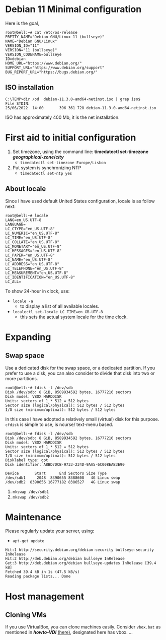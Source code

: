 # Debian 11 Minimal configuration
Here is the goal,
```
root@bell:~# cat /etc/os-release
PRETTY_NAME="Debian GNU/Linux 11 (bullseye)"
NAME="Debian GNU/Linux"
VERSION_ID="11"
VERSION="11 (bullseye)"
VERSION_CODENAME=bullseye
ID=debian
HOME_URL="https://www.debian.org/"
SUPPORT_URL="https://www.debian.org/support"
BUG_REPORT_URL="https://bugs.debian.org/"
```

## ISO installation
```
C:\TEMP>dir /od  debian-11.3.0-amd64-netinst.iso | grep iso$
File STDIN:
25/06/2022  14:00       396 361 728 debian-11.3.0-amd64-netinst.iso
```
ISO has approximately 400 Mb, it is the net installation.

# First aid to initial configuration
1. Set timezone, using the command line: **timedatectl set-timezone _geographical-zone_/_city_**
   + `timedatectl set-timezone Europe/Lisbon`
1. Put system is synchronizing NTP
   + `timedatectl set-ntp yes`
## About locale
Since I have used default United States configuration, locale is as follow next:
```
root@bell:~# locale
LANG=en_US.UTF-8
LANGUAGE=
LC_CTYPE="en_US.UTF-8"
LC_NUMERIC="en_US.UTF-8"
LC_TIME="en_US.UTF-8"
LC_COLLATE="en_US.UTF-8"
LC_MONETARY="en_US.UTF-8"
LC_MESSAGES="en_US.UTF-8"
LC_PAPER="en_US.UTF-8"
LC_NAME="en_US.UTF-8"
LC_ADDRESS="en_US.UTF-8"
LC_TELEPHONE="en_US.UTF-8"
LC_MEASUREMENT="en_US.UTF-8"
LC_IDENTIFICATION="en_US.UTF-8"
LC_ALL=
```
To show 24-hour in clock, use:
- `locale -a`
  + to display a list of all available locales.
- `localectl set-locale LC_TIME=en_GB.UTF-8`
  + this sets the actual system locale for the time clock.

# Expanding
## Swap space
Use a dedicated disk for the swap space, or a dedicated partition.
If you prefer to use a disk, you can also consider to divide that disk into two or more partitions.
```
root@bell:~# fdisk -l /dev/sdb
Disk /dev/sdb: 8 GiB, 8589934592 bytes, 16777216 sectors
Disk model: VBOX HARDDISK   
Units: sectors of 1 * 512 = 512 bytes
Sector size (logical/physical): 512 bytes / 512 bytes
I/O size (minimum/optimal): 512 bytes / 512 bytes 
```
In this case I have adopted a relatively small (virtual) disk for this purpose.
`cfdisk` is simple to use, is ncurse/ text-menu based.
```
root@bell:~# fdisk -l /dev/sdb
Disk /dev/sdb: 8 GiB, 8589934592 bytes, 16777216 sectors
Disk model: VBOX HARDDISK   
Units: sectors of 1 * 512 = 512 bytes
Sector size (logical/physical): 512 bytes / 512 bytes
I/O size (minimum/optimal): 512 bytes / 512 bytes
Disklabel type: gpt
Disk identifier: A8BD7DCB-9733-234D-9AA5-6C008EAB3E90

Device       Start      End Sectors Size Type
/dev/sdb1     2048  8390655 8388608   4G Linux swap
/dev/sdb2  8390656 16777182 8386527   4G Linux swap 
```
1. `mkswap /dev/sdb1`
1. `mkswap /dev/sdb2`

# Maintenance
Please regularly update your server, using:
- `apt-get update`
```
Hit:1 http://security.debian.org/debian-security bullseye-security InRelease
Hit:2 http://deb.debian.org/debian bullseye InRelease
Get:3 http://deb.debian.org/debian bullseye-updates InRelease [39.4 kB]
Fetched 39.4 kB in 1s (47.5 kB/s)  
Reading package lists... Done 
```
# Host management
## Cloning VMs
If you use VirtualBox, you can clone machines easily.
Consider `vbox.bat` as mentioned in ***howto-VDI*** [(here)](https://gist.github.com/serrasqueiro/566c98dd83a90eb12987dd896aea1902#compacting-file-system), designated here has vbox.
...

